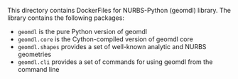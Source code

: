 This directory contains DockerFiles for NURBS-Python (geomdl) library. The library contains the following packages:

* `geomdl` is the pure Python version of geomdl
* `geomdl.core` is the Cython-compiled version of geomdl core
* `geomdl.shapes` provides a set of well-known analytic and NURBS geometries
* `geomdl.cli` provides a set of commands for using geomdl from the command line
  
